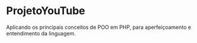 # ProjetoYouTube
Aplicando os principais conceitos de POO em PHP, para aperfeiçoamento e entendimento da linguagem.
